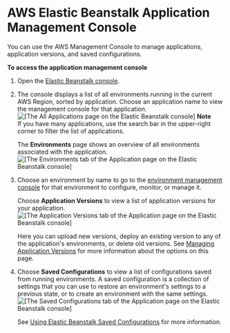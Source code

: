 # AWS Elastic Beanstalk Application Management Console<a name="applications-console"></a>

You can use the AWS Management Console to manage applications, application versions, and saved configurations\.

**To access the application management console**

1. Open the [Elastic Beanstalk console](https://console.aws.amazon.com/elasticbeanstalk)\.

1. The console displays a list of all environments running in the current AWS Region, sorted by application\. Choose an application name to view the management console for that application\.  
![\[The All Applications page on the Elastic Beanstalk console\]](http://docs.aws.amazon.com/elasticbeanstalk/latest/dg/images/applications-choose-application.png)
**Note**  
If you have many applications, use the search bar in the upper\-right corner to filter the list of applications\.

   The **Environments** page shows an overview of all environments associated with the application\.  
![\[The Environments tab of the Application page on the Elastic Beanstalk console\]](http://docs.aws.amazon.com/elasticbeanstalk/latest/dg/images/applications-mgmt-environments.png)

1. Choose an environment by name to go to the [environment management console](environments-console.md) for that environment to configure, monitor, or manage it\.

   Choose **Application Versions** to view a list of application versions for your application\.  
![\[The Application Versions tab of the Application page on the Elastic Beanstalk console\]](http://docs.aws.amazon.com/elasticbeanstalk/latest/dg/images/applications-mgmt-versions.png)

   Here you can upload new versions, deploy an existing version to any of the application's environments, or delete old versions\. See [Managing Application Versions](applications-versions.md) for more information about the options on this page\.

1. Choose **Saved Configurations** to view a list of configurations saved from running environments\. A saved configuration is a collection of settings that you can use to restore an environment's settings to a previous state, or to create an environment with the same settings\.  
![\[The Saved Configurations tab of the Application page on the Elastic Beanstalk console\]](http://docs.aws.amazon.com/elasticbeanstalk/latest/dg/images/applications-mgmt-savedconfigs.png)

   See [Using Elastic Beanstalk Saved Configurations](environment-configuration-savedconfig.md) for more information\.